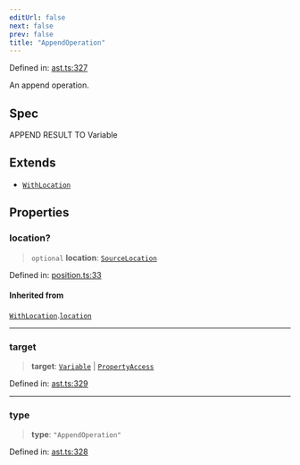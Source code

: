```yaml
---
editUrl: false
next: false
prev: false
title: "AppendOperation"
---
```


Defined in: [ast.ts:327](https://github.com/rcs-agents/rcs-lang/blob/89258eb41dbc7637c8bdc8bfc04b38ebfa30409c/packages/ast/src/ast.ts#L327)

An append operation.

## Spec

APPEND RESULT TO Variable

## Extends

- [`WithLocation`](/api/ast/interfaces/withlocation/)

## Properties

### location?

> `optional` **location**: [`SourceLocation`](/api/ast/interfaces/sourcelocation/)

Defined in: [position.ts:33](https://github.com/rcs-agents/rcs-lang/blob/89258eb41dbc7637c8bdc8bfc04b38ebfa30409c/packages/ast/src/position.ts#L33)

#### Inherited from

[`WithLocation`](/api/ast/interfaces/withlocation/).[`location`](/api/ast/interfaces/withlocation/#location)

***

### target

> **target**: [`Variable`](/api/ast/interfaces/variable/) \| [`PropertyAccess`](/api/ast/interfaces/propertyaccess/)

Defined in: [ast.ts:329](https://github.com/rcs-agents/rcs-lang/blob/89258eb41dbc7637c8bdc8bfc04b38ebfa30409c/packages/ast/src/ast.ts#L329)

***

### type

> **type**: `"AppendOperation"`

Defined in: [ast.ts:328](https://github.com/rcs-agents/rcs-lang/blob/89258eb41dbc7637c8bdc8bfc04b38ebfa30409c/packages/ast/src/ast.ts#L328)
